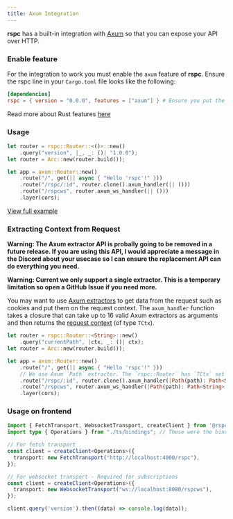 ```yaml
---
title: Axum Integration
---
```


**rspc** has a built-in integration with [Axum](https://github.com/tokio-rs/axum) so that you can expose your API over HTTP.

### Enable feature

For the integration to work you must enable the `axum` feature of **rspc**. Ensure the rspc line in your `Cargo.toml` file looks like the following:

```toml
[dependencies]
rspc = { version = "0.0.0", features = ["axum"] } # Ensure you put the latest version!
```

Read more about Rust features [here](https://doc.rust-lang.org/cargo/reference/features.html#dependency-features)

### Usage

```rust
let router = rspc::Router::<()>::new()
    .query("version", |_, _: ()| "1.0.0");
let router = Arc::new(router.build());

let app = axum::Router::new()
    .route("/", get(|| async { "Hello 'rspc'!" }))
    .route("/rspc/:id", router.clone().axum_handler(|| ()))
    .route("/rspcws", router.axum_ws_handler(|| ()))
    .layer(cors);
```

[View full example](https://github.com/oscartbeaumont/rspc/blob/main/examples/axum.rs)

### Extracting Context from Request

**Warning: The Axum extractor API is probally going to be removed in a future release. If you are using this API, I would appreciate a message in the Discord about your usecase so I can ensure the replacement API can do everything you need.**

**Warning: Current we only support a single extractor. This is a temporary limitation so open a GitHub Issue if you need more.**

You may want to use <a href="https://docs.rs/axum/latest/axum/index.html#extractors" target="_blank">Axum extractors</a> to get data from the request such as cookies and put them on the request context. The `axum_handler` function takes a closure that can take up to 16 valid Axum extractors as arguments and then returns the [request context](/server/request-context) (of type `TCtx`).

```rust
let router = rspc::Router::<String>::new()
    .query("currentPath", |ctx, _: ()| ctx);
let router = Arc::new(router.build());

let app = axum::Router::new()
    .route("/", get(|| async { "Hello 'rspc'!" }))
    // We use Axum `Path` extractor. The `rspc::Router` has `TCtx` set to `String` so we return the path string as the context.
    .route("/rspc/:id", router.clone().axum_handler(|Path(path): Path<String>| path))
    .route("/rspcws", router.axum_ws_handler(|Path(path): Path<String>| path))
    .layer(cors);
```

### Usage on frontend

```typescript
import { FetchTransport, WebsocketTransport, createClient } from '@rspc/client';
import type { Operations } from "./ts/bindings"; // These were the bindings exported from your Rust code!

// For fetch transport
const client = createClient<Operations>({
  transport: new FetchTransport("http://localhost:4000/rspc"),
});

// For websocket transport - Required for subscriptions
const client = createClient<Operations>({
  transport: new WebsocketTransport("ws://localhost:8080/rspcws"),
});

client.query('version').then((data) => console.log(data));
```